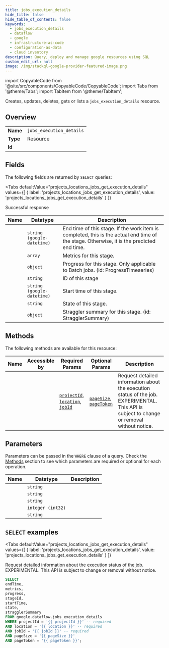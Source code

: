 ```yaml
--- 
title: jobs_execution_details
hide_title: false
hide_table_of_contents: false
keywords:
  - jobs_execution_details
  - dataflow
  - google
  - infrastructure-as-code
  - configuration-as-data
  - cloud inventory
description: Query, deploy and manage google resources using SQL
custom_edit_url: null
image: /img/stackql-google-provider-featured-image.png
---
```


import CopyableCode from '@site/src/components/CopyableCode/CopyableCode';
import Tabs from '@theme/Tabs';
import TabItem from '@theme/TabItem';

Creates, updates, deletes, gets or lists a <code>jobs_execution_details</code> resource.

## Overview
<table><tbody>
<tr><td><b>Name</b></td><td><code>jobs_execution_details</code></td></tr>
<tr><td><b>Type</b></td><td>Resource</td></tr>
<tr><td><b>Id</b></td><td><CopyableCode code="google.dataflow.jobs_execution_details" /></td></tr>
</tbody></table>

## Fields

The following fields are returned by `SELECT` queries:

<Tabs
    defaultValue="projects_locations_jobs_get_execution_details"
    values={[
        { label: 'projects_locations_jobs_get_execution_details', value: 'projects_locations_jobs_get_execution_details' }
    ]}
>
<TabItem value="projects_locations_jobs_get_execution_details">

Successful response

<table>
<thead>
    <tr>
    <th>Name</th>
    <th>Datatype</th>
    <th>Description</th>
    </tr>
</thead>
<tbody>
<tr>
    <td><CopyableCode code="endTime" /></td>
    <td><code>string (google-datetime)</code></td>
    <td>End time of this stage. If the work item is completed, this is the actual end time of the stage. Otherwise, it is the predicted end time.</td>
</tr>
<tr>
    <td><CopyableCode code="metrics" /></td>
    <td><code>array</code></td>
    <td>Metrics for this stage.</td>
</tr>
<tr>
    <td><CopyableCode code="progress" /></td>
    <td><code>object</code></td>
    <td>Progress for this stage. Only applicable to Batch jobs. (id: ProgressTimeseries)</td>
</tr>
<tr>
    <td><CopyableCode code="stageId" /></td>
    <td><code>string</code></td>
    <td>ID of this stage</td>
</tr>
<tr>
    <td><CopyableCode code="startTime" /></td>
    <td><code>string (google-datetime)</code></td>
    <td>Start time of this stage.</td>
</tr>
<tr>
    <td><CopyableCode code="state" /></td>
    <td><code>string</code></td>
    <td>State of this stage.</td>
</tr>
<tr>
    <td><CopyableCode code="stragglerSummary" /></td>
    <td><code>object</code></td>
    <td>Straggler summary for this stage. (id: StragglerSummary)</td>
</tr>
</tbody>
</table>
</TabItem>
</Tabs>

## Methods

The following methods are available for this resource:

<table>
<thead>
    <tr>
    <th>Name</th>
    <th>Accessible by</th>
    <th>Required Params</th>
    <th>Optional Params</th>
    <th>Description</th>
    </tr>
</thead>
<tbody>
<tr>
    <td><a href="#projects_locations_jobs_get_execution_details"><CopyableCode code="projects_locations_jobs_get_execution_details" /></a></td>
    <td><CopyableCode code="select" /></td>
    <td><a href="#parameter-projectId"><code>projectId</code></a>, <a href="#parameter-location"><code>location</code></a>, <a href="#parameter-jobId"><code>jobId</code></a></td>
    <td><a href="#parameter-pageSize"><code>pageSize</code></a>, <a href="#parameter-pageToken"><code>pageToken</code></a></td>
    <td>Request detailed information about the execution status of the job. EXPERIMENTAL. This API is subject to change or removal without notice.</td>
</tr>
</tbody>
</table>

## Parameters

Parameters can be passed in the `WHERE` clause of a query. Check the [Methods](#methods) section to see which parameters are required or optional for each operation.

<table>
<thead>
    <tr>
    <th>Name</th>
    <th>Datatype</th>
    <th>Description</th>
    </tr>
</thead>
<tbody>
<tr id="parameter-jobId">
    <td><CopyableCode code="jobId" /></td>
    <td><code>string</code></td>
    <td></td>
</tr>
<tr id="parameter-location">
    <td><CopyableCode code="location" /></td>
    <td><code>string</code></td>
    <td></td>
</tr>
<tr id="parameter-projectId">
    <td><CopyableCode code="projectId" /></td>
    <td><code>string</code></td>
    <td></td>
</tr>
<tr id="parameter-pageSize">
    <td><CopyableCode code="pageSize" /></td>
    <td><code>integer (int32)</code></td>
    <td></td>
</tr>
<tr id="parameter-pageToken">
    <td><CopyableCode code="pageToken" /></td>
    <td><code>string</code></td>
    <td></td>
</tr>
</tbody>
</table>

## `SELECT` examples

<Tabs
    defaultValue="projects_locations_jobs_get_execution_details"
    values={[
        { label: 'projects_locations_jobs_get_execution_details', value: 'projects_locations_jobs_get_execution_details' }
    ]}
>
<TabItem value="projects_locations_jobs_get_execution_details">

Request detailed information about the execution status of the job. EXPERIMENTAL. This API is subject to change or removal without notice.

```sql
SELECT
endTime,
metrics,
progress,
stageId,
startTime,
state,
stragglerSummary
FROM google.dataflow.jobs_execution_details
WHERE projectId = '{{ projectId }}' -- required
AND location = '{{ location }}' -- required
AND jobId = '{{ jobId }}' -- required
AND pageSize = '{{ pageSize }}'
AND pageToken = '{{ pageToken }}';
```
</TabItem>
</Tabs>
